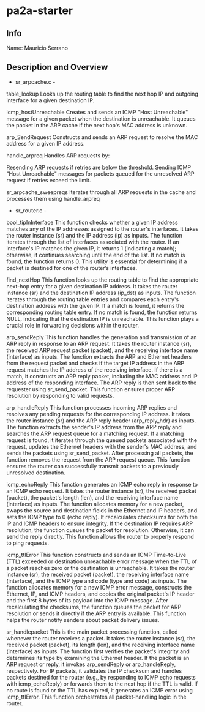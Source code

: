# pa2a-starter

## Info

Name: Mauricio Serrano

## Description and Overview

- sr_arpcache.c - 

table_lookup
Looks up the routing table to find the next hop IP and outgoing interface for a given destination IP.

icmp_hostUnreachable
Creates and sends an ICMP "Host Unreachable" message for a given packet when the destination is unreachable. It queues the packet in the ARP cache if the next hop's MAC address is unknown.

arp_SendRequest
Constructs and sends an ARP request to resolve the MAC address for a given IP address.

handle_arpreq
Handles ARP requests by:

Resending ARP requests if retries are below the threshold.
Sending ICMP "Host Unreachable" messages for packets queued for the unresolved ARP request if retries exceed the limit.

sr_arpcache_sweepreqs
Iterates through all ARP requests in the cache and processes them using handle_arpreq

- sr_router.c - 

bool_tipInInterface
This function checks whether a given IP address matches any of the IP addresses assigned to the router's interfaces. It takes the router instance (sr) and the IP address (ip) as inputs. The function iterates through the list of interfaces associated with the router. If an interface's IP matches the given IP, it returns 1 (indicating a match); otherwise, it continues searching until the end of the list. If no match is found, the function returns 0. This utility is essential for determining if a packet is destined for one of the router’s interfaces.

find_nextHop
This function looks up the routing table to find the appropriate next-hop entry for a given destination IP address. It takes the router instance (sr) and the destination IP address (ip_dst) as inputs. The function iterates through the routing table entries and compares each entry's destination address with the given IP. If a match is found, it returns the corresponding routing table entry. If no match is found, the function returns NULL, indicating that the destination IP is unreachable. This function plays a crucial role in forwarding decisions within the router.

arp_sendReply
This function handles the generation and transmission of an ARP reply in response to an ARP request. It takes the router instance (sr), the received ARP request packet (packet), and the receiving interface name (interface) as inputs. The function extracts the ARP and Ethernet headers from the request packet and checks if the target IP address in the ARP request matches the IP address of the receiving interface. If there is a match, it constructs an ARP reply packet, including the MAC address and IP address of the responding interface. The ARP reply is then sent back to the requester using sr_send_packet. This function ensures proper ARP resolution by responding to valid requests.

arp_handleReply
This function processes incoming ARP replies and resolves any pending requests for the corresponding IP address. It takes the router instance (sr) and the ARP reply header (arp_reply_hdr) as inputs. The function extracts the sender's IP address from the ARP reply and searches the ARP request queue for a matching request. If a matching request is found, it iterates through the queued packets associated with the request, updates the Ethernet headers with the sender's MAC address, and sends the packets using sr_send_packet. After processing all packets, the function removes the request from the ARP request queue. This function ensures the router can successfully transmit packets to a previously unresolved destination.

icmp_echoReply
This function generates an ICMP echo reply in response to an ICMP echo request. It takes the router instance (sr), the received packet (packet), the packet's length (len), and the receiving interface name (interface) as inputs. The function allocates memory for a new packet, swaps the source and destination fields in the Ethernet and IP headers, and sets the ICMP type to 0 (echo reply). It recalculates checksums for both the IP and ICMP headers to ensure integrity. If the destination IP requires ARP resolution, the function queues the packet for resolution. Otherwise, it can send the reply directly. This function allows the router to properly respond to ping requests.

icmp_ttlError
This function constructs and sends an ICMP Time-to-Live (TTL) exceeded or destination unreachable error message when the TTL of a packet reaches zero or the destination is unreachable. It takes the router instance (sr), the received packet (packet), the receiving interface name (interface), and the ICMP type and code (type and code) as inputs. The function allocates memory for a new ICMP error message, constructs the Ethernet, IP, and ICMP headers, and copies the original packet's IP header and the first 8 bytes of its payload into the ICMP message. After recalculating the checksums, the function queues the packet for ARP resolution or sends it directly if the ARP entry is available. This function helps the router notify senders about packet delivery issues.

sr_handlepacket
This is the main packet processing function, called whenever the router receives a packet. It takes the router instance (sr), the received packet (packet), its length (len), and the receiving interface name (interface) as inputs. The function first verifies the packet's integrity and determines its type by examining the Ethernet header. If the packet is an ARP request or reply, it invokes arp_sendReply or arp_handleReply, respectively. For IP packets, it validates the IP checksum and handles packets destined for the router (e.g., by responding to ICMP echo requests with icmp_echoReply) or forwards them to the next hop if the TTL is valid. If no route is found or the TTL has expired, it generates an ICMP error using icmp_ttlError. This function orchestrates all packet-handling logic in the router.






